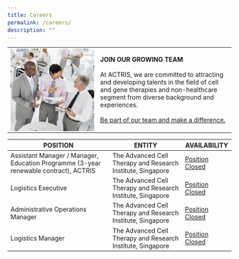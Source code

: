 ```yaml
---
title: Careers
permalink: /careers/
description: ""
---
```

<table>
	<tbody>
		<tr>
			<td style="width:40%">
				<img src="/images/shutterstock_376756795-1.jpg" align="right">
			</td>
			<td style="width:60%">
				<b>JOIN OUR GROWING TEAM</b>
				<br><br>
At ACTRIS, we are committed to attracting and developing talents in the field of cell and gene therapies and non-healthcare segment from diverse background and experiences.
<br><br>
<a href="https://careers.mohh.com.sg/CRIS/go/CRIS/680844/">Be part of our team and make a difference.</a>
			</td>
		</tr>
	</tbody>
	</table>
	
<table>
   <thead>
      <tr>
         <th>POSITION</th>
         <th>ENTITY</th>
         <th>AVAILABILITY</th>
      </tr>
   </thead>
   <tbody>
      <tr>
         <td>Assistant Manager / Manager, Education Programme (3-year renewable contract), ACTRIS</td>
         <td>The Advanced Cell Therapy and Research Institute, Singapore</td>
         <td>
            <div><a href="https://www.actris.sg/wp-content/uploads/2021/07/Assistant-Manager-Manager-Education-Programme-3-year-renewable-contra....pdf">Position Closed</a></div>
         </td>
      </tr>
      <tr>
         <td>Logistics Executive</td>
         <td>The Advanced Cell Therapy and Research Institute, Singapore</td>
         <td>
            <div><a href="https://www.actris.sg/wp-content/uploads/2021/02/Logistics-Executive_Job-posting-on-CRIS-website.pdf">Position Closed</a></div>
         </td>
      </tr>
      <tr>
         <td>Administrative Operations Manager</td>
         <td>The Advanced Cell Therapy and Research Institute, Singapore</td>
         <td>
            <div><a href="https://www.actris.sg/wp-content/uploads/2021/02/Administrative-Operations-Manager-_Job-posting-on-CRIS-website.pdf">Position Closed</a></div>
         </td>
      </tr>
      <tr>
         <td>Logistics Manager</td>
         <td>The Advanced Cell Therapy and Research Institute, Singapore</td>
         <td>
            <div><a href="https://www.actris.sg/wp-content/uploads/2021/02/Logistics-Manager_Job-posting-on-CRIS-website.pdf">Position Closed</a></div>
         </td>
      </tr>
   </tbody>
</table>